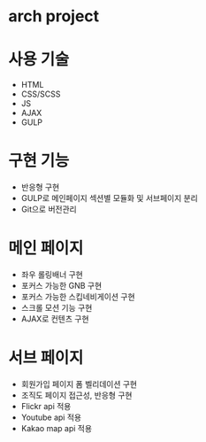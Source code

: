 # arch project

# 사용 기술
- HTML
- CSS/SCSS
- JS
- AJAX
- GULP

# 구현 기능
- 반응형 구현
- GULP로 메인페이지 섹션별 모듈화 및 서브페이지 분리
- Git으로 버전관리

# 메인 페이지
- 좌우 롤링배너 구현
- 포커스 가능한 GNB 구현
- 포커스 가능한 스킵네비게이션 구현
- 스크롤 모션 기능 구현
- AJAX로 컨텐츠 구현

# 서브 페이지
- 회원가입 페이지 폼 벨리데이션 구현
- 조직도 페이지 접근성, 반응형 구현
- Flickr api 적용
- Youtube api 적용
- Kakao map api 적용
